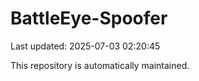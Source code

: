 # BattleEye-Spoofer

Last updated: 2025-07-03 02:20:45

This repository is automatically maintained.
